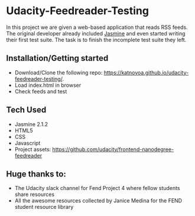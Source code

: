 # Udacity-Feedreader-Testing

In this project we are given a web-based application that reads RSS feeds. The original developer already included [Jasmine](http://jasmine.github.io/) and even started writing their first test suite. The task is to finish the incomplete test suite they left.  


## Installation/Getting started
* Download/Clone the following repo: https://katnovoa.github.io/udacity-feedreader-testing/.
* Load index.html in browser
* Check feeds and test

## Tech Used
* Jasmine 2.1.2
* HTML5
* CSS
* Javascript
* Project assets: https://github.com/udacity/frontend-nanodegree-feedreader

## Huge thanks to:
* The Udacity slack channel for Fend Project 4 where fellow students share resources
* All the awesome resources collected by Janice Medina for the FEND student resource library
